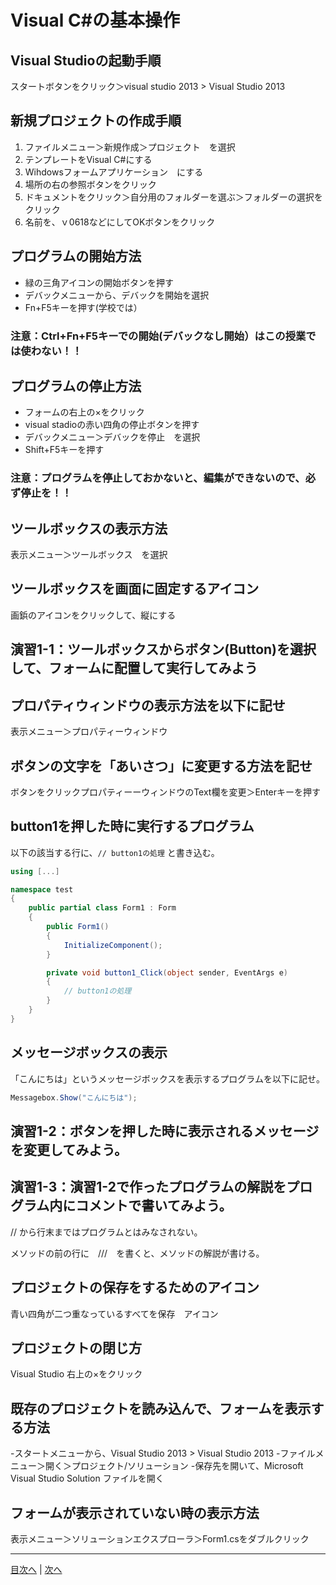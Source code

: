# Visual C#の基本操作
## Visual Studioの起動手順
スタートボタンをクリック＞visual studio 2013 > Visual Studio 2013


## 新規プロジェクトの作成手順
1.	 ファイルメニュー＞新規作成＞プロジェクト　を選択
2.	 テンプレートをVisual C#にする
3.	 Wihdowsフォームアプリケーション　にする
4.	 場所の右の参照ボタンをクリック
5.	 ドキュメントをクリック＞自分用のフォルダーを選ぶ＞フォルダーの選択をクリック
6.	 名前を、ｖ0618などにしてOKボタンをクリック

## プログラムの開始方法
- 緑の三角アイコンの開始ボタンを押す
- デバックメニューから、デバックを開始を選択
- Fn+F5キーを押す(学校では）

### 注意：Ctrl+Fn+F5キーでの開始(デバックなし開始）はこの授業では使わない！！

## プログラムの停止方法
- フォームの右上の×をクリック
- visual stadioの赤い四角の停止ボタンを押す
- デバックメニュー＞デバックを停止　を選択
- Shift+F5キーを押す

### 注意：プログラムを停止しておかないと、編集ができないので、必ず停止を！！

## ツールボックスの表示方法
表示メニュー＞ツールボックス　を選択


## ツールボックスを画面に固定するアイコン
画鋲のアイコンをクリックして、縦にする


## 演習1-1：ツールボックスからボタン(Button)を選択して、フォームに配置して実行してみよう



## プロパティウィンドウの表示方法を以下に記せ
表示メニュー＞プロパティーウィンドウ


## ボタンの文字を「あいさつ」に変更する方法を記せ

ボタンをクリックプロパティーーウィンドウのText欄を変更＞Enterキーを押す

## button1を押した時に実行するプログラム
以下の該当する行に、`// button1の処理` と書き込む。

```cs
using [...]

namespace test
{
    public partial class Form1 : Form
    {
        public Form1()
        {
            InitializeComponent();
        }

        private void button1_Click(object sender, EventArgs e)
        {
            // button1の処理
        }
    }
}
```

## メッセージボックスの表示
「こんにちは」というメッセージボックスを表示するプログラムを以下に記せ。

```cs
Messagebox.Show("こんにちは");
```

## 演習1-2：ボタンを押した時に表示されるメッセージを変更してみよう。



## 演習1-3：演習1-2で作ったプログラムの解説をプログラム内にコメントで書いてみよう。

// から行末まではプログラムとはみなされない。

メソッドの前の行に　///　を書くと、メソッドの解説が書ける。

## プロジェクトの保存をするためのアイコン

青い四角が二つ重なっているすべてを保存　アイコン

## プロジェクトの閉じ方

Visual Studio 右上の×をクリック

## 既存のプロジェクトを読み込んで、フォームを表示する方法
-スタートメニューから、Visual Studio 2013 > Visual Studio 2013
-ファイルメニュー＞開く＞プロジェクト/ソリューション
-保存先を開いて、Microsoft Visual Studio Solution ファイルを開く

## フォームが表示されていない時の表示方法
表示メニュー＞ソリューションエクスプローラ＞Form1.csをダブルクリック


---

[目次へ](README.md#%E7%9B%AE%E6%AC%A1) | [次へ](README.md#%E3%83%97%E3%83%AD%E3%82%B0%E3%83%A9%E3%83%9F%E3%83%B3%E3%82%B0%E3%81%AE%E8%82%9D)
